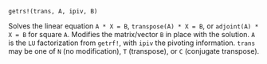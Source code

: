 ```
getrs!(trans, A, ipiv, B)
```

Solves the linear equation `A * X = B`, `transpose(A) * X = B`, or `adjoint(A) * X = B` for square `A`. Modifies the matrix/vector `B` in place with the solution. `A` is the `LU` factorization from `getrf!`, with `ipiv` the pivoting information. `trans` may be one of `N` (no modification), `T` (transpose), or `C` (conjugate transpose).

